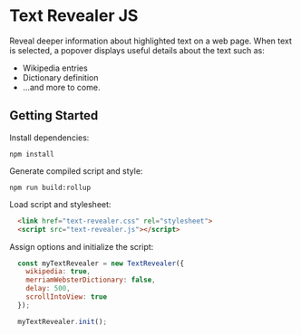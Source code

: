 # Text Revealer JS

Reveal deeper information about highlighted text on a web page. When text is selected, a popover displays useful details about the text such as:

- Wikipedia entries
- Dictionary definition
- ...and more to come.

## Getting Started

Install dependencies:

`npm install`

Generate compiled script and style:

`npm run build:rollup`

Load script and stylesheet:

```html
  <link href="text-revealer.css" rel="stylesheet">
  <script src="text-revealer.js"></script>
```

Assign options and initialize the script:

```js
  const myTextRevealer = new TextRevealer({ 
    wikipedia: true,
    merriamWebsterDictionary: false,
    delay: 500,
    scrollIntoView: true
  });

  myTextRevealer.init();
```
